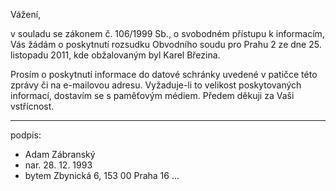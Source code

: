﻿---
prijemce: 
  role:     Povinný subjekt
  nazev:    Obvodní soud pro Prahu 2
  ulice:    Francouzská 808/19
  PSC:      120 00
  mesto:    Praha 2
  DS:       eksab3e
styl:       pirati-klub
vase:
  znacka:
  den:
nase:
  znacka:   ZK Pha 119/2015
  misto:    Praha
vec:        Žádost o informace
vyrizuje:   
  jmeno:    Adam Zábranský
  telefon:  +420 721 006 868
  ds:       xwfwgha
  mail:     adam.zabransky@praha.eu
---

Vážení,

v souladu se zákonem č. 106/1999 Sb., o svobodném přístupu k informacím, Vás žádám o poskytnutí rozsudku Obvodního soudu pro Prahu 2 ze dne 25. listopadu 2011, kde obžalovaným byl Karel Březina.

Prosím o poskytnutí informace do datové schránky uvedené v patičce této zprávy či na e-mailovou adresu. Vyžaduje-li to velikost poskytovaných informací, dostavím se s paměťovým médiem. Předem děkuji za Vaši vstřícnost.

---
podpis: 
  - Adam Zábranský
  - nar. 28. 12. 1993
  - bytem Zbynická 6, 153 00 Praha 16
...
